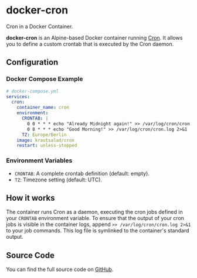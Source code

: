 # docker-cron

Cron in a Docker Container.

**docker-cron** is an Alpine-based Docker container running [Cron](https://wiki.alpinelinux.org/wiki/Cron). It allows you to define a custom crontab that is executed by the Cron daemon.

## Configuration

### Docker Compose Example

```yml
# docker-compose.yml
services:
  cron:
    container_name: cron
    environment:
      CRONTAB: |
        0 0 * * * echo "Already Midnight again!" >> /var/log/cron/cron.log 2>&1
        0 8 * * * echo "Good Morning!" >> /var/log/cron/cron.log 2>&1
      TZ: Europe/Berlin
    image: krautsalad/cron
    restart: unless-stopped
```

### Environment Variables

- `CRONTAB`: A complete crontab definition (default: empty).
- `TZ`: Timezone setting (default: UTC).

## How it works

The container runs Cron as a daemon, executing the cron jobs defined in your `CRONTAB` environment variable. To ensure that the output of your cron jobs is visible in the container logs, append `>> /var/log/cron/cron.log 2>&1` to your job commands. This log file is symlinked to the container's standard output.

## Source Code

You can find the full source code on [GitHub](https://github.com/krautsalad/docker-cron).
